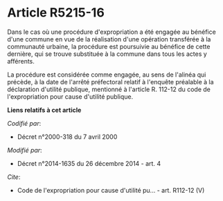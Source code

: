# Article R5215-16

Dans le cas où une procédure d'expropriation a été engagée au bénéfice d'une commune en vue de la réalisation d'une opération
transférée à la communauté urbaine, la procédure est poursuivie au bénéfice de cette dernière, qui se trouve substituée à la
commune dans tous les actes y afférents. 

La procédure est considérée comme engagée, au sens de l'alinéa qui précède, à la date de l'arrêté préfectoral relatif à
l'enquête préalable à la déclaration d'utilité publique, mentionné à l'article R. 112-12 du code de l'expropriation pour
cause d'utilité publique.

**Liens relatifs à cet article**

_Codifié par_:

  - Décret n°2000-318 du 7 avril 2000

_Modifié par_:

  - Décret n°2014-1635 du 26 décembre 2014 - art. 4

_Cite_:

  - Code de l'expropriation pour cause d'utilité pu... - art. R112-12 (V)
